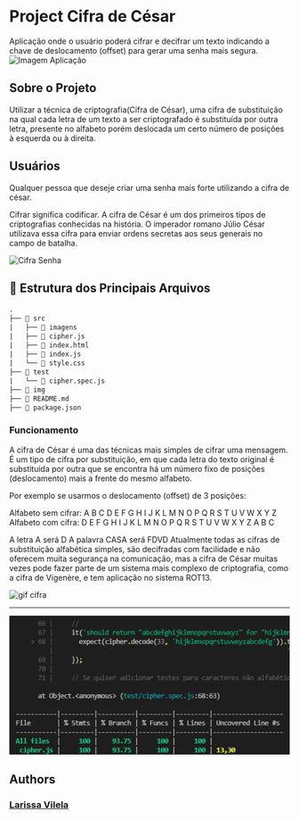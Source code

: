 # Project Cifra de César

Aplicação onde o usuário poderá cifrar e decifrar um texto indicando a chave de deslocamento (offset) para gerar uma senha mais segura.
![Imagem Aplicação](https://i.ibb.co/6mFVXJV/gerador-de-senha.jpg)
    

## Sobre o Projeto
Utilizar a técnica de criptografia(Cifra de César), uma cifra de substituição na qual cada letra de um texto a ser criptografado é substituída por outra letra, presente no alfabeto porém deslocada um certo número de posições à esquerda ou à direita.

## Usuários
Qualquer pessoa que deseje criar uma senha mais forte utilizando a cifra de césar.

Cifrar significa codificar. A cifra de César é um dos primeiros tipos de criptografias conhecidas na história. O imperador romano Júlio César utilizava essa cifra para enviar ordens secretas aos seus generais no campo de batalha.

![Cifra Senha](https://i.ibb.co/m5WqXRy/image.png)

## :file_folder: Estrutura dos Principais Arquivos
```
.
├── 📁 src
|   ├── 📁 imagens 
|   ├── 📄 cipher.js
|   ├── 📄 index.html
|   ├── 📄 index.js
|   └── 📄 style.css
├── 📁 test
|   └── 📄 cipher.spec.js
├── 📁 img
├── 📄 README.md
├── 📄 package.json

```
### Funcionamento 
A cifra de César é uma das técnicas mais simples de cifrar uma mensagem. É um tipo de cifra por substituição, em que cada letra do texto original é substituida por outra que se encontra há um número fixo de posições (deslocamento) mais a frente do mesmo alfabeto.

Por exemplo se usarmos o deslocamento (offset) de 3 posições:

Alfabeto sem cifrar: A B C D E F G H I J K L M N O P Q R S T U V W X Y Z
Alfabeto com cifra: D E F G H I J K L M N O P Q R S T U V W X Y Z A B C

A letra A será D
A palavra CASA será FDVD
Atualmente todas as cifras de substituição alfabética simples, são decifradas com facilidade e não oferecem muita segurança na comunicação, mas a cifra de César muitas vezes pode fazer parte de um sistema mais complexo de criptografia, como a cifra de Vigenère, e tem aplicação no sistema ROT13.

![gif cifra](https://gifyu.com/images/gif-cifra.gif)

-----------

![Resultado testes](https://raw.githubusercontent.com/larissavilelasobral/SAP006-cipher/main/src/imagens/Anima%C3%A7%C3%A3o-testes.gif)
## Authors

### [Larissa Vilela](https://www.linkedin.com/in/larissa-vilela-sobral/)

  
